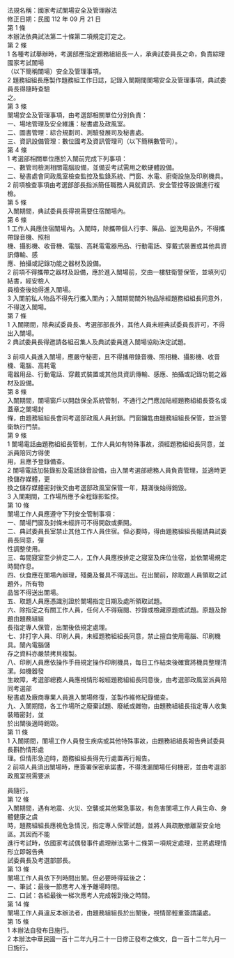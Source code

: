 法規名稱：國家考試闈場安全及管理辦法  
修正日期：民國 112 年 09 月 21 日  
第 1 條  
本辦法依典試法第二十條第二項規定訂定之。  
第 2 條  
1 各種考試舉辦時，考選部應指定題務組組長一人，承典試委員長之命，負責綜理國家考試闈場  
（以下簡稱闈場）安全及管理事項。  
2 題務組組長應製作題務組工作日誌，記錄入闈期間闈場安全及管理事項，典試委員長得隨時查驗  
之。  
第 3 條  
闈場安全及管理事項，由考選部相關單位分別負責：  
一、場地管理及安全維護：秘書處及政風室。  
二、圖書管理：綜合規劃司、測驗發展司及秘書處。  
三、資訊設備管理：數位國考及資訊管理司（以下簡稱數管司）。  
第 4 條  
1 考選部相關單位應於入闈前完成下列事項：  
一、數管司檢測相關電腦設備，並備妥考試需用之軟硬體設備。  
二、秘書處會同政風室檢查監控及監錄系統、門窗、水電、廚衛設施及印刷機具。  
2 前項檢查事項由考選部部長指派簡任職務人員就資訊、安全管控等設備進行複檢。  
第 5 條  
入闈期間，典試委員長得視需要住宿闈場內。  
第 6 條  
1 工作人員應住宿闈場內。入闈時，除攜帶個人行李、藥品、盥洗用品外，不得攜帶錄音機、照相  
機、攝影機、收音機、電腦、高耗電電器用品、行動電話、穿戴式裝置或其他具資訊傳輸、感  
應、拍攝或記錄功能之器材及設備。  
2 前項不得攜帶之器材及設備，應於進入闈場前，交由一樓駐衛警保管，並填列切結書，經安檢人  
員檢查後始得進入闈場。  
3 入闈前私人物品不得先行攜入闈內；入闈期間闈外物品除經題務組組長同意外，不得送入闈場。  
第 7 條  
1 入闈期間，除典試委員長、考選部部長外，其他人員未經典試委員長許可，不得出入闈場。  
2 典試委員長得邀請各組召集人及典試委員進入闈場協助決定試題。  


3 前項人員進入闈場，應嚴守秘密，且不得攜帶錄音機、照相機、攝影機、收音機、電腦、高耗電  
電器用品、行動電話、穿戴式裝置或其他具資訊傳輸、感應、拍攝或記錄功能之器材及設備。  
第 8 條  
入闈期間，闈場窗戶以開啟保全系統管制，不通行之門應加貼經題務組組長簽名或蓋章之闈場封  
條，由題務組組長會同考選部政風人員封鎖。門窗鑰匙由題務組組長保管，並派警衛執行門禁。  
第 9 條  
1 闈場電話由題務組組長管制，工作人員如有特殊事故，須經題務組組長同意，並派員陪同方得使  
用，且應予登錄備查。  
2 闈場電話加裝錄影及電話錄音設備，由入闈考選部總務人員負責管理，並適時更換儲存媒體，更  
換之儲存媒體密封後交由考選部政風室保管一年，期滿後始得銷毀。  
3 入闈期間，工作場所應予全程錄影監控。  
第 10 條  
闈場工作人員應遵守下列安全管制事項：  
一、闈場門窗及封條未經許可不得開啟或撕開。  
二、典試委員長室禁止其他工作人員住宿。但必要時，得由題務組組長報請典試委員長同意，彈  
性調整使用。  
三、每間寢室至少排定二人，工作人員應按排定之寢室及床位住宿，並依闈場規定時間作息。  
四、伙食應在闈場內辦理，殘羹及餐具不得送出。在出闈前，除取題人員領取之試題外，所有物  
品皆不得送出闈場。  
五、取題人員應憑識別證於闈場指定日期及處所領取試題。  
六、除指定之有關工作人員，任何人不得窺閱、抄錄或檢藏原題或試題。原題及餘題由題務組組  
長指定專人保管，出闈後依規定處理。  
七、非打字人員、印刷人員，未經題務組組長同意，禁止擅自使用電腦、印刷機具。闈內電腦儲  
存之資料亦嚴禁拷貝複製。  
八、印刷人員應依操作手冊規定操作印刷機具，每日工作結束後確實將機具整理清潔。如機器發  
生故障，考選部總務人員應視情形報經題務組組長同意後，由考選部政風室派員陪同考選部  
秘書處及廠商專業人員進入闈場修復，並製作維修紀錄備查。  
九、入闈期間，各工作場所之廢棄試題、廢紙或雜物，由題務組組長指定專人收集裝箱密封，並  
於出闈後適時銷毀。  
第 11 條  
1 入闈期間，闈場工作人員發生疾病或其他特殊事故，由題務組組長報告典試委員長斟酌情形處  
理。但情形急迫時，題務組組長得先行處置再行報告。  
2 前項人員須出闈場時，應簽署保密承諾書，不得洩漏闈場任何機密，並由考選部政風室視需要派  


員隨行。  
第 12 條  
入闈期間，遇有地震、火災、空襲或其他緊急事故，有危害闈場工作人員生命、身體健康之虞  
時，題務組組長應視危急情況，指定專人保管試題，並將人員疏散撤離至安全地區。其因而不能  
進行考試時，依國家考試偶發事件處理辦法第十二條第一項規定處理，並將處理情形立即報告典  
試委員長及考選部部長。  
第 13 條  
闈場工作人員依下列時間出闈。但必要時得延後之：  
一、筆試：最後一節應考人准予離場時間。  
二、口試：各組最後一梯次應考人完成報到後之時間。  
第 14 條  
闈場工作人員違反本辦法者，由題務組組長於出闈後，視情節輕重簽請議處。  
第 15 條  
1 本辦法自發布日施行。  
2 本辦法中華民國一百十二年九月二十一日修正發布之條文，自一百十二年九月一日施行。  


